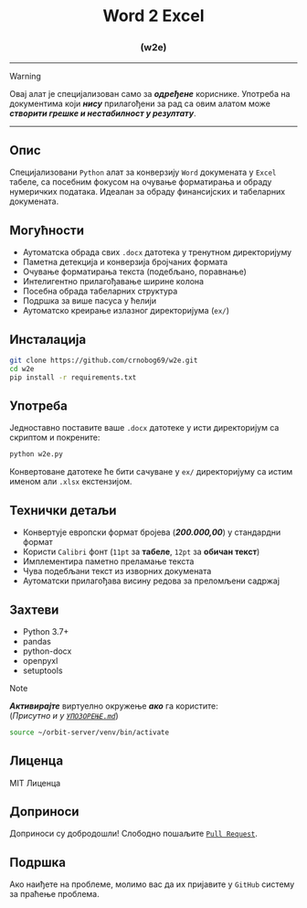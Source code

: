 # <p align="center">Word 2 Excel</p>

### <p align="center">(w2e)</p>

---

> [!WARNING]
> Овај алат је специјализован само за ***одређене*** кориснике. Употреба на документима који ***нису*** прилагођени за рад са овим алатом може ***створити грешке и нестабилност у резултату***.

---

## Опис
Специјализовани `Python` алат за конверзију `Word` докумената у `Excel` табеле, са посебним фокусом на очување форматирања и обраду нумеричких података. Идеалан за обраду финансијских и табеларних докумената.

## Могућности
- Аутоматска обрада свих `.docx` датотека у тренутном директоријуму
- Паметна детекција и конверзија бројчаних формата
- Очување форматирања текста (подебљано, поравнање)
- Интелигентно прилагођавање ширине колона
- Посебна обрада табеларних структура
- Подршка за више пасуса у ћелији
- Аутоматско креирање излазног директоријума (`ex/`)

## Инсталација
```bash
git clone https://github.com/crnobog69/w2e.git
cd w2e
pip install -r requirements.txt
```

## Употреба
Једноставно поставите ваше `.docx` датотеке у исти директоријум са скриптом и покрените:
```bash
python w2e.py
```
Конвертоване датотеке ће бити сачуване у `ex/` директоријуму са истим именом али `.xlsx` екстензијом.

## Технички детаљи
- Конвертује европски формат бројева (***200.000,00***) у стандардни формат
- Користи `Calibri` фонт (`11pt` за **табеле**, `12pt` за **обичан текст**)
- Имплементира паметно преламање текста
- Чува подебљани текст из изворних докумената
- Аутоматски прилагођава висину редова за преломљени садржај

## Захтеви
- Python 3.7+
- pandas
- python-docx
- openpyxl
- setuptools

> [!NOTE]
> ***Активирајте*** виртуелно окружење ***ако*** га користите:
> <br>
> (*Присутно и у* [*`УПОЗОРЕЊЕ.md`*](УПОЗОРЕЊЕ.md))
> <br>
> ```bash
> source ~/orbit-server/venv/bin/activate
> ```

## Лиценца
MIT Лиценца

## Доприноси
Доприноси су добродошли! Слободно пошаљите [`Pull Request`](https://github.com/crnobog69/w2e/pulls).

## Подршка
Ако наиђете на проблеме, молимо вас да их пријавите у `GitHub` систему за праћење проблема.
